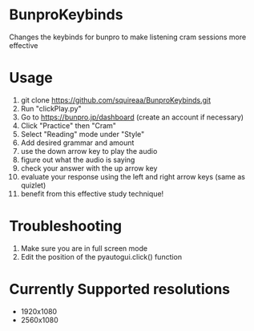 # BunproKeybinds
Changes the keybinds for bunpro to make listening cram sessions more effective

# Usage
1. git clone https://github.com/squireaa/BunproKeybinds.git
2. Run "clickPlay.py"
3. Go to https://bunpro.jp/dashboard (create an account if necessary)
4. Click "Practice" then "Cram"
5. Select "Reading" mode under "Style"
6. Add desired grammar and amount
7. use the down arrow key to play the audio
8. figure out what the audio is saying
9. check your answer with the up arrow key
10. evaluate your response using the left and right arrow keys (same as quizlet)
11. benefit from this effective study technique!

# Troubleshooting
1. Make sure you are in full screen mode
2. Edit the position of the pyautogui.click() function

# Currently Supported resolutions
- 1920x1080
- 2560x1080
